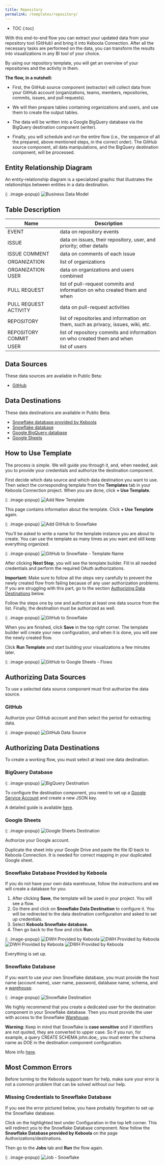 ```yaml
---
title: Repository
permalink: /templates/repository/
---
```


* TOC
{:toc}

With this end-to-end flow you can extract your updated data from your repository tool (GitHub) and bring it into Keboola Connection. 
After all the necessary tasks are performed on the data, you can transform the results into visualizations in any BI tool of your choice.

By using our repository template, you will get an overview of your repositories and the activity in them.

**The flow, in a nutshell:**

- First, the GitHub source component (extractor) will collect data from your GitHub account (organizations, teams, members, repositories, commits, issues, and pull requests).

- We will then prepare tables containing organizations and users, and use them to create the output tables.

- The data will be written into a Google BigQuery database via the BigQuery destination component (writer).

- Finally, you will schedule and run the entire flow (i.e., the sequence of all the prepared, above mentioned steps, in the correct order). The GitHub source component, all data manipulations, and the BigQuery destination component, will be processed.

## Entity Relationship Diagram
An entity-relationship diagram is a specialized graphic that illustrates the relationships between entities in a data destination.

{: .image-popup}
![Business Data Model](/templates/repository/business-data-model.png)

## Table Description

| Name | Description |
|---|---|
| EVENT | data on repository events |
| ISSUE | data on issues, their repository, user, and priority; other details |
| ISSUE COMMENT | data on comments of each issue |
| ORGANIZATION | list of organizations |
| ORGANIZATION USER | data on organizations and users combined |
| PULL REQUEST | list of pull-request commits and information on who created them and when |
| PULL REQUEST ACTIVITY | data on pull-request activities |
| REPOSITORY | list of repositories and information on them, such as privacy, issues, wiki, etc. |
| REPOSITORY COMMIT | list of repository commits and information on who created them and when |
| USER | list of users |

## Data Sources
These data sources are available in Public Beta:

- [GitHub](https://github.com/)

## Data Destinations
These data destinations are available in Public Beta:

- [Snowflake database provided by Keboola](https://help.keboola.com/components/writers/database/snowflake/)
- [Snowflake database](https://www.snowflake.com/)
- [Google BigQuery database](https://cloud.google.com/bigquery/) 
- [Google Sheets](https://www.google.com/sheets/about/)

## How to Use Template
The process is simple. We will guide you through it, and, when needed, ask you to provide your credentials and authorize the destination component.

First decide which data source and which data destination you want to use. Then select the corresponding template from the **Templates** tab in your Keboola Connection project. When you are done, click **+ Use Template**.

{: .image-popup}
![Add New Template](/templates/repository/add-new-template.png)

This page contains information about the template. Click **+ Use Template** again.

{: .image-popup}
![Add GitHub to Snowflake](/templates/repository/add-github-to-snowflake.png)

You’ll be asked to write a name for the template instance you are about to create. You can use the template as many times as you want 
and still keep everything organized.

{: .image-popup}
![GitHub to Snowflake - Template Name](/templates/repository/github-to-snowflake-name.png)

After clicking **Next Step**, you will see the template builder. Fill in all needed credentials and 
perform the required OAuth authorizations. 

**Important:** Make sure to follow all the steps very carefully to prevent the newly created flow from failing because of any user 
authorization problems. If you are struggling with this part, go to the section [Authorizing Data Destinations](/templates/repository/#authorizing-data-destinations/) below.

Follow the steps one by one and authorize at least one data source from the list. Finally, the destination must be authorized as well.

{: .image-popup}
![GitHub to Snowflake](/templates/repository/github-to-snowflake-steps.png)

When you are finished, click **Save** in the top right corner. The template builder will create your new configuration, and 
when it is done, you will see the newly created flow. 

Click **Run Template** and start building your visualizations a few minutes later. 

{: .image-popup}
![GitHub to Google Sheets - Flows](/templates/repository/github-to-snowflake-flow.png)

## Authorizing Data Sources
To use a selected data source component must first authorize the data source.

### GitHub
Authorize your GitHub account and then select the period for extracting data.

{: .image-popup}
![GitHub Data Source](/templates/repository/github-data-source.png)

## Authorizing Data Destinations
To create a working flow, you must select at least one data destination.

### BigQuery Database

{: .image-popup}
![BigQuery Destination](/templates/marketing-platforms/bigquery-destination.png)

To configure the destination component, you need to set up a [Google Service Account](https://console.cloud.google.com/iam-admin/serviceaccounts) and create a new JSON key.

A detailed guide is available [here](https://help.keboola.com/components/writers/database/bigquery/).

### Google Sheets

{: .image-popup}
![Google Sheets Destination](/templates/marketing-platforms/google-sheets-destination.png)

Authorize your Google account.

Duplicate the sheet into your Google Drive and paste the file ID back to Keboola Connection. It is needed for correct mapping 
in your duplicated Google sheet. 

### Snowflake Database Provided by Keboola

If you do not have your own data warehouse, follow the instructions and we will create a database for you: 

1. After clicking **Save**, the template will be used in your project. You will see a flow. 
2. Go there and click on **Snowflake Data Destination** to configure it. You will be redirected to the data destination configuration and asked to set up credentials. 
3. Select **Keboola Snowflake database**. 
4. Then go back to the flow and click **Run**. 

{: .image-popup}
![DWH Provided by Keboola](/templates/marketing-platforms/keboola-dwh-instructions1.png)
![DWH Provided by Keboola](/templates/marketing-platforms/keboola-dwh-instructions2.png)
![DWH Provided by Keboola](/templates/marketing-platforms/keboola-dwh-instructions3.png)
![DWH Provided by Keboola](/templates/marketing-platforms/keboola-dwh-instructions4.png)

Everything is set up.

### Snowflake Database

If you want to use your own Snowflake database, you must provide the host name (account name), user name, password, database name, 
schema, and a [warehouse](https://docs.snowflake.net/manuals/user-guide/warehouses.html).

{: .image-popup}
![Snowflake Destination](/templates/marketing-platforms/snowflake-destination.png)

We highly recommend that you create a dedicated user for the destination component in your Snowflake database. Then you must provide 
the user with access to the Snowflake [Warehouse](https://docs.snowflake.net/manuals/user-guide/warehouses.html). 

**Warning:** Keep in mind that Snowflake is **case sensitive** and if identifiers are not quoted, they are converted to upper case. 
So if you run, for example,  a query CREATE SCHEMA john.doe;, you must enter the schema name as DOE in the destination component configuration.

More info [here](https://help.keboola.com/components/writers/database/snowflake/).

## Most Common Errors
Before turning to the Keboola support team for help, make sure your error is not a common problem that can be solved without our help.

### Missing Credentials to Snowflake Database 
If you see the error pictured below, you have probably forgotten to set up the Snowflake database. 

Click on the highlighted text under Configuration in the top left corner. This will redirect you to the Snowflake Database component. Now follow the **Snowflake Database provided by Keboola** on the page Authorizations/destinations. 

Then go to the **Jobs** tab and **Run** the flow again.  

{: .image-popup}
![Job - Snowflake](/templates/ecommerce/snowflake-job.png)

